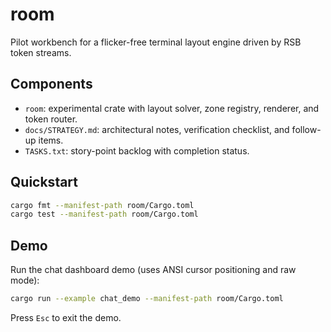 # room

Pilot workbench for a flicker-free terminal layout engine driven by RSB token streams.

## Components
- `room`: experimental crate with layout solver, zone registry, renderer, and token router.
- `docs/STRATEGY.md`: architectural notes, verification checklist, and follow-up items.
- `TASKS.txt`: story-point backlog with completion status.

## Quickstart
```bash
cargo fmt --manifest-path room/Cargo.toml
cargo test --manifest-path room/Cargo.toml
```

## Demo
Run the chat dashboard demo (uses ANSI cursor positioning and raw mode):
```bash
cargo run --example chat_demo --manifest-path room/Cargo.toml
```
Press `Esc` to exit the demo.
